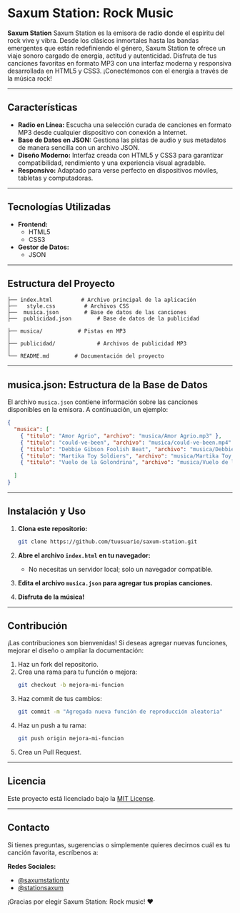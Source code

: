 # Saxum Station: Rock Music

**Saxum Station** Saxum Station es la emisora de radio donde el espíritu del rock vive y vibra. Desde los clásicos inmortales hasta las bandas emergentes que están redefiniendo el género, Saxum Station te ofrece un viaje sonoro cargado de energía, actitud y autenticidad. Disfruta de tus canciones favoritas en formato MP3 con una interfaz moderna y responsiva desarrollada en HTML5 y CSS3. ¡Conectémonos con el energia a través de la música rock!

---

## Características

- **Radio en Línea:** Escucha una selección curada de canciones en formato MP3 desde cualquier dispositivo con conexión a Internet.
- **Base de Datos en JSON:** Gestiona las pistas de audio y sus metadatos de manera sencilla con un archivo JSON.
- **Diseño Moderno:** Interfaz creada con HTML5 y CSS3 para garantizar compatibilidad, rendimiento y una experiencia visual agradable.
- **Responsivo:** Adaptado para verse perfecto en dispositivos móviles, tabletas y computadoras.

---

## Tecnologías Utilizadas

- **Frontend:**
  - HTML5
  - CSS3
- **Gestor de Datos:**
  - JSON

---

## Estructura del Proyecto

```
├── index.html         # Archivo principal de la aplicación
├──   style.css         # Archivos CSS
├──  musica.json        # Base de datos de las canciones
├──  publicidad.json        # Base de datos de la publicidad

├── musica/           # Pistas en MP3
│       
├── publicidad/             # Archivos de publicidad MP3
│   
└── README.md        # Documentación del proyecto
```

---

## musica.json: Estructura de la Base de Datos

El archivo `musica.json` contiene información sobre las canciones disponibles en la emisora. A continuación, un ejemplo:
```json
{
  "musica": [
    { "titulo": "Amor Agrio", "archivo": "musica/Amor Agrio.mp3" },
    { "titulo": "could-ve-been", "archivo": "musica/could-ve-been.mp4" },
    { "titulo": "Debbie Gibson Foolish Beat", "archivo": "musica/Debbie Gibson Foolish Beat.mp3" },
    { "titulo": "Martika Toy Soldiers", "archivo": "musica/Martika Toy Soldiers.mp3" },
    { "titulo": "Vuelo de la Golondrina", "archivo": "musica/Vuelo de la Golondrina.mp3" }
   
  ]
}

```

---

## Instalación y Uso

1. **Clona este repositorio:**
   ```bash
   git clone https://github.com/tuusuario/saxum-station.git
   ```

2. **Abre el archivo `index.html` en tu navegador:**
   - No necesitas un servidor local; solo un navegador compatible.

3. **Edita el archivo `musica.json` para agregar tus propias canciones.**

4. **Disfruta de la música!**

---

## Contribución

¡Las contribuciones son bienvenidas! Si deseas agregar nuevas funciones, mejorar el diseño o ampliar la documentación:

1. Haz un fork del repositorio.
2. Crea una rama para tu función o mejora:
   ```bash
   git checkout -b mejora-mi-funcion
   ```
3. Haz commit de tus cambios:
   ```bash
   git commit -m "Agregada nueva función de reproducción aleatoria"
   ```
4. Haz un push a tu rama:
   ```bash
   git push origin mejora-mi-funcion
   ```
5. Crea un Pull Request.

---

## Licencia

Este proyecto está licenciado bajo la [MIT License](LICENSE).

---

## Contacto

Si tienes preguntas, sugerencias o simplemente quieres decirnos cuál es tu canción favorita, escríbenos a:

 **Redes Sociales:**
-  [@saxumstationtv](https://www.youtube.com/@saxumstationtv)
-  [@stationsaxum](https://social.politicaconciencia.org/@stationsaxum)

¡Gracias por elegir Saxum Station: Rock music! ❤️
